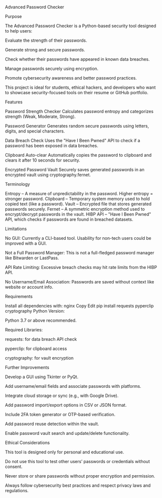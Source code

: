 Advanced Password Checker

Purpose

The Advanced Password Checker is a Python-based security tool designed to help users:

Evaluate the strength of their passwords.

Generate strong and secure passwords.

Check whether their passwords have appeared in known data breaches.

Manage passwords securely using encryption.

Promote cybersecurity awareness and better password practices.

This project is ideal for students, ethical hackers, and developers who want to showcase security-focused tools on their resume or GitHub portfolio.

Features

Password Strength Checker
Calculates password entropy and categorizes strength (Weak, Moderate, Strong).

Password Generator
Generates random secure passwords using letters, digits, and special characters.

Data Breach Check
Uses the "Have I Been Pwned" API to check if a password has been exposed in data breaches.

Clipboard Auto-clear
Automatically copies the password to clipboard and clears it after 10 seconds for security.

Encrypted Password Vault
Securely saves generated passwords in an encrypted vault using cryptography.fernet.

Terminology

Entropy – A measure of unpredictability in the password. Higher entropy = stronger password.
Clipboard – Temporary system memory used to hold copied text (like a password).
Vault – Encrypted file that stores generated passwords securely.
Fernet – A symmetric encryption method used to encrypt/decrypt passwords in the vault.
HIBP API – "Have I Been Pwned" API, which checks if passwords are found in breached datasets.

Limitations

No GUI: Currently a CLI-based tool. Usability for non-tech users could be improved with a GUI.

Not a Full Password Manager: This is not a full-fledged password manager like Bitwarden or LastPass.

API Rate Limiting: Excessive breach checks may hit rate limits from the HIBP API.

No Username/Email Association: Passwords are saved without context like website or account info.

Requirements

Install all dependencies with:
nginx
Copy
Edit
pip install requests pyperclip cryptography
Python Version:

Python 3.7 or above recommended.

Required Libraries:

requests: for data breach API check

pyperclip: for clipboard access

cryptography: for vault encryption

Further Improvements

Develop a GUI using Tkinter or PyQt.

Add username/email fields and associate passwords with platforms.

Integrate cloud storage or sync (e.g., with Google Drive).

Add password import/export options in CSV or JSON format.

Include 2FA token generator or OTP-based verification.

Add password reuse detection within the vault.

Enable password vault search and update/delete functionality.

Ethical Considerations

This tool is designed only for personal and educational use.

Do not use this tool to test other users’ passwords or credentials without consent.

Never store or share passwords without proper encryption and permission.

Always follow cybersecurity best practices and respect privacy laws and regulations.
